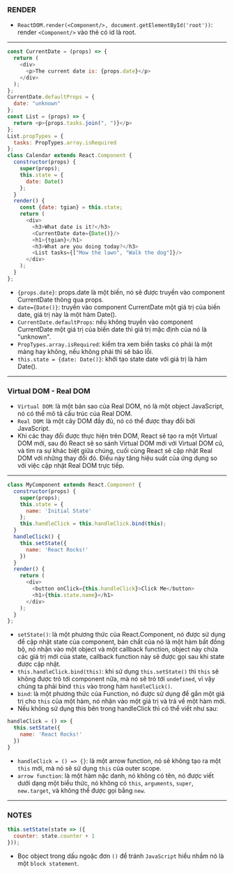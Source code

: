 ### RENDER
- `ReactDOM.render(<Component/>, document.getElementById('root'))`: render `<Component/>` vào thẻ có id là root.
---
```js
const CurrentDate = (props) => {
  return (
    <div>
      <p>The current date is: {props.date}</p>
    </div>
  );
};
CurrentDate.defaultProps = {
  date: "unknown"
};
const List = (props) => {
  return <p>{props.tasks.join(", ")}</p>
};
List.propTypes = {
  tasks: PropTypes.array.isRequired
};
class Calendar extends React.Component {
  constructor(props) {
    super(props);
    this.state = {
      date: Date()
    };
  }
  render() {
    const {date: tgian} = this.state;
    return (
      <div>
        <h3>What date is it?</h3>
        <CurrentDate date={Date()}/>
        <h1>{tgian}</h1>
        <h3>What are you doing today?</h3>
        <List tasks={["Mow the lawn", "Walk the dog"]}/>
      </div>
    );
  }
};
```
- `{props.date}`: props.date là một biến, nó sẽ được truyền vào component CurrentDate thông qua props.
- `date={Date()}`: truyền vào component CurrentDate một giá trị của biến date, giá trị này là một hàm Date().
- `CurrentDate.defaultProps`: nếu không truyền vào component CurrentDate một giá trị của biến date thì giá trị mặc định của nó là "unknown".
- `PropTypes.array.isRequired`: kiểm tra xem biến tasks có phải là một mảng hay không, nếu không phải thì sẽ báo lỗi.
- `this.state = {date: Date()}`: khởi tạo state date với giá trị là hàm Date().
---
### Virtual DOM - Real DOM
- `Virtual DOM`: là một bản sao của Real DOM, nó là một object JavaScript, nó có thể mô tả cấu trúc của Real DOM.
- `Real DOM`: là một cây DOM đầy đủ, nó có thể được thay đổi bởi JavaScript.
- Khi các thay đổi được thực hiện trên DOM, React sẽ tạo ra một Virtual DOM mới, sau đó React sẽ so sánh Virtual DOM mới với Virtual DOM cũ, và tìm ra sự khác biệt giữa chúng, cuối cùng React sẽ cập nhật Real DOM với những thay đổi đó. Điều này tăng hiệu suất của ứng dụng so với việc cập nhật Real DOM trực tiếp.
---

```js
class MyComponent extends React.Component {
  constructor(props) {
    super(props);
    this.state = {
      name: 'Initial State'
    };
    this.handleClick = this.handleClick.bind(this);
  }
  handleClick() {
    this.setState({
      name: 'React Rocks!'
    })
  }
  render() {
    return (
      <div>
        <button onClick={this.handleClick}>Click Me</button>
        <h1>{this.state.name}</h1>
      </div>
    );
  }
};
```
- `setState()`: là một phương thức của React.Component, nó được sử dụng để cập nhật state của component, bản chất của nó là một hàm bất đồng bộ, nó nhận vào một object và một callback function, object này chứa các giá trị mới của state, callback function này sẽ được gọi sau khi state được cập nhật.
- `this.handleClick.bind(this)`: khi sử dụng `this.setState()` thì `this` sẽ không được trỏ tới component nữa, mà nó sẽ trỏ tới `undefined`, vì vậy chúng ta phải bind `this` vào trong hàm `handleClick()`.
- `bind`: là một phương thức của Function, nó được sử dụng để gắn một giá trị cho `this` của một hàm, nó nhận vào một giá trị và trả về một hàm mới.
- Nếu không sử dụng this bên trong handleClick thì có thể viết như sau:
```js
handleClick = () => {
  this.setState({
    name: 'React Rocks!'
  })
}
```
- `handleClick = () => {}`: là một arrow function, nó sẽ không tạo ra một `this` mới, mà nó sẽ sử dụng `this` của outer scope.
- `arrow function`: là một hàm nặc danh, nó không có tên, nó được viết dưới dạng một biểu thức, nó không có `this`, `arguments`, `super`, `new.target`, và không thể được gọi bằng `new`.
---
### NOTES
```js
this.setState(state => ({
  counter: state.counter + 1
}));
```
- Bọc object trong dấu ngoặc đơn `()` để tránh `JavaScript` hiểu nhầm nó là một `block statement`.